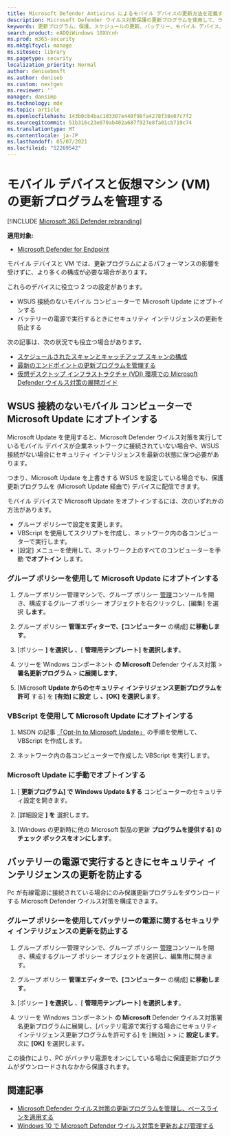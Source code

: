 ```yaml
---
title: Microsoft Defender Antivirus によるモバイル デバイスの更新方法を定義する
description: Microsoft Defender ウイルス対策保護の更新プログラムを使用して、ラップトップなどのモバイル デバイスを更新する方法を管理します。
keywords: 更新プログラム、保護、スケジュールの更新、バッテリー、モバイル デバイス、ノート PC、ノートブック、オプトイン、microsoft update、wsus、override
search.product: eADQiWindows 10XVcnh
ms.prod: m365-security
ms.mktglfcycl: manage
ms.sitesec: library
ms.pagetype: security
localization_priority: Normal
author: denisebmsft
ms.author: deniseb
ms.custom: nextgen
ms.reviewer: ''
manager: dansimp
ms.technology: mde
ms.topic: article
ms.openlocfilehash: 143b0cb4bac1d3307e440f98fa4278f38e07c7f2
ms.sourcegitcommit: 51b316c23e070ab402a687f927e8fa01cb719c74
ms.translationtype: MT
ms.contentlocale: ja-JP
ms.lasthandoff: 05/07/2021
ms.locfileid: "52269542"
---
```

# <a name="manage-updates-for-mobile-devices-and-virtual-machines-vms"></a>モバイル デバイスと仮想マシン (VM) の更新プログラムを管理する

[!INCLUDE [Microsoft 365 Defender rebranding](../../includes/microsoft-defender.md)]


**適用対象:**

- [Microsoft Defender for Endpoint](/microsoft-365/security/defender-endpoint/)

モバイル デバイスと VM では、更新プログラムによるパフォーマンスの影響を受けずに、より多くの構成が必要な場合があります。

これらのデバイスに役立つ 2 つの設定があります。

- WSUS 接続のないモバイル コンピューターで Microsoft Update にオプトインする
- バッテリーの電源で実行するときにセキュリティ インテリジェンスの更新を防止する

次の記事は、次の状況でも役立つ場合があります。
- [スケジュールされたスキャンとキャッチアップ スキャンの構成](scheduled-catch-up-scans-microsoft-defender-antivirus.md)
- [最新のエンドポイントの更新プログラムを管理する](manage-outdated-endpoints-microsoft-defender-antivirus.md)
- [仮想デスクトップ インフラストラクチャ (VDI) 環境での Microsoft Defender ウイルス対策の展開ガイド](deployment-vdi-microsoft-defender-antivirus.md)

## <a name="opt-in-to-microsoft-update-on-mobile-computers-without-a-wsus-connection"></a>WSUS 接続のないモバイル コンピューターで Microsoft Update にオプトインする

Microsoft Update を使用すると、Microsoft Defender ウイルス対策を実行しているモバイル デバイスが企業ネットワークに接続されていない場合や、WSUS 接続がない場合にセキュリティ インテリジェンスを最新の状態に保つ必要があります。 

つまり、Microsoft Update を上書きする WSUS を設定している場合でも、保護更新プログラムを (Microsoft Update 経由で) デバイスに配信できます。

モバイル デバイスで Microsoft Update をオプトインするには、次のいずれかの方法があります。

- グループ ポリシーで設定を変更します。
- VBScript を使用してスクリプトを作成し、ネットワーク内の各コンピューターで実行します。
- [設定] メニューを使用して、ネットワーク上のすべてのコンピューターを手動 **でオプトイン** します。

### <a name="use-group-policy-to-opt-in-to-microsoft-update"></a>グループ ポリシーを使用して Microsoft Update にオプトインする

1. グループ ポリシー管理マシンで、グループ ポリシー [管理](/previous-versions/windows/it-pro/windows-server-2008-R2-and-2008/cc731212(v=ws.11))コンソールを開き、構成するグループ ポリシー オブジェクトを右クリックし、[編集] を選択 **します**。

2. グループ ポリシー **管理エディターで、[コンピューター** の構成] **に移動します**。

3. [ポリシー **] を選択し** 、[ **管理用テンプレート] を選択します**。

4. ツリーを Windows コンポーネント **の Microsoft** Defender ウイルス対策  >  **署名更新プログラム**  >  **に展開します**。

5. [Microsoft **Update からのセキュリティ インテリジェンス更新プログラムを許可** する] を **[有効] に設定** し  **、[OK] を選択します**。


### <a name="use-a-vbscript-to-opt-in-to-microsoft-update"></a>VBScript を使用して Microsoft Update にオプトインする

1. MSDN の記事 [「Opt-In to Microsoft Update」](/windows/win32/wua_sdk/opt-in-to-microsoft-update) の手順を使用して、VBScript を作成します。

2. ネットワーク内の各コンピューターで作成した VBScript を実行します。

### <a name="manually-opt-in-to-microsoft-update"></a>Microsoft Update に手動でオプトインする

1. [ **更新プログラム] で** **Windows Update &する** コンピューターのセキュリティ設定を開きます。

2. [詳細設定 **] を** 選択します。

3. [Windows の更新時に他の Microsoft 製品の更新 **プログラムを提供する] のチェック ボックスをオンにします**。

## <a name="prevent-security-intelligence-updates-when-running-on-battery-power"></a>バッテリーの電源で実行するときにセキュリティ インテリジェンスの更新を防止する

Pc が有線電源に接続されている場合にのみ保護更新プログラムをダウンロードする Microsoft Defender ウイルス対策を構成できます。 

### <a name="use-group-policy-to-prevent-security-intelligence-updates-on-battery-power"></a>グループ ポリシーを使用してバッテリーの電源に関するセキュリティ インテリジェンスの更新を防止する

1.  グループ ポリシー管理マシンで、グループ ポリシー [管理](/previous-versions/windows/it-pro/windows-server-2008-R2-and-2008/cc731212(v=ws.11))コンソールを開き、構成するグループ ポリシー オブジェクトを選択し、編集用に開きます。

2.  グループ ポリシー **管理エディターで、[コンピューター** の構成] **に移動します**。

3.  [ポリシー **] を選択し** 、[ **管理用テンプレート] を選択します**。

4.  ツリーを Windows コンポーネント **の Microsoft** Defender ウイルス対策署名更新プログラムに展開し、[バッテリ電源で実行する場合にセキュリティ インテリジェンス更新プログラムを許可する] を [無効]  >    >  に **設定します**。  次に **[OK]** を選択します。 

この操作により、PC がバッテリ電源をオンにしている場合に保護更新プログラムがダウンロードされなかから保護されます。

## <a name="related-articles"></a>関連記事

- [Microsoft Defender ウイルス対策の更新プログラムを管理し、ベースラインを適用する](manage-updates-baselines-microsoft-defender-antivirus.md)
- [Windows 10 で Microsoft Defender ウイルス対策を更新および管理する](deploy-manage-report-microsoft-defender-antivirus.md)